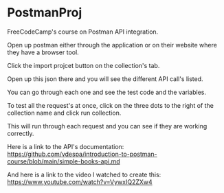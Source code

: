 # PostmanProj
FreeCodeCamp's course on Postman API integration.

Open up postman either through the application or on their website where they have a browser tool.

Click the import projcet button on the collection's tab.

Open up this json there and you will see the different API call's listed.

You can go through each one and see the test code and the variables.

To test all the request's at once, click on the three dots to the right of the collection name and click run collection.

This will run through each request and you can see if they are working correctly.


Here is a link to the API's documentation:
https://github.com/vdespa/introduction-to-postman-course/blob/main/simple-books-api.md

And here is a link to the video I watched to create this:
https://www.youtube.com/watch?v=VywxIQ2ZXw4
